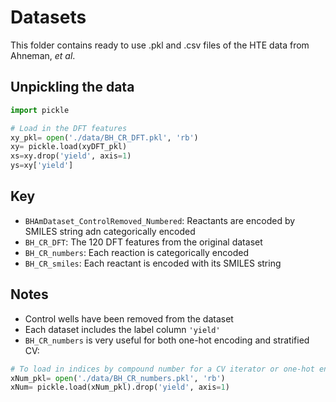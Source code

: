# Datasets

This folder contains ready to use .pkl and .csv files of the HTE data from Ahneman, *et al*.  

## Unpickling the data

```python
import pickle

# Load in the DFT features
xy_pkl= open('./data/BH_CR_DFT.pkl', 'rb')
xy= pickle.load(xyDFT_pkl)
xs=xy.drop('yield', axis=1)
ys=xy['yield']
```

## Key

- `BHAmDataset_ControlRemoved_Numbered`: Reactants are encoded by SMILES string adn categorically encoded  
- `BH_CR_DFT`: The 120 DFT features from the original dataset  
- `BH_CR_numbers`: Each reaction is categorically encoded  
- `BH_CR_smiles`: Each reactant is encoded with its SMILES string  

## Notes

- Control wells have been removed from the dataset  
- Each dataset includes the label column `'yield'`  
- `BH_CR_numbers` is very useful for both one-hot encoding and stratified CV:  

```python
# To load in indices by compound number for a CV iterator or one-hot encoding
xNum_pkl= open('./data/BH_CR_numbers.pkl', 'rb')
xNum= pickle.load(xNum_pkl).drop('yield', axis=1)
```
